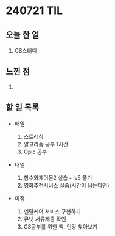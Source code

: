 # 240721 TIL

## 오늘 한 일
1. CS스터디

## 느낀 점
1. 

## 할 일 목록
 - 매일
    1. 스트레칭
    2. 알고리즘 공부 1시간
    3. Opic 공부

 - 내일
    1. 함수와제어문2 실습 - lv5 풀기
    2. 영화추천서비스 실습(시간이 남는다면)

 - 미정
    1. 멘탈케어 서비스 구현하기
    2. 큐넷 서류제출 확인
    3. CS공부를 위한 책, 인강 찾아보기